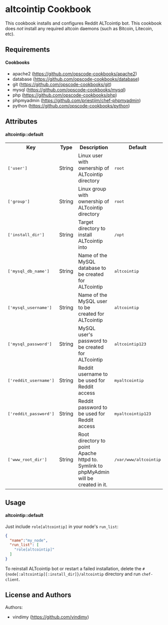 altcointip Cookbook
===================
This cookbook installs and configures Reddit ALTcointip bot. This cookbook does *not* install any required altcoin daemons (such as Bitcoin, Litecoin, etc).

Requirements
------------

#### Cookbooks

  * apache2 (https://github.com/opscode-cookbooks/apache2)
  * database (https://github.com/opscode-cookbooks/database)
  * git (https://github.com/opscode-cookbooks/git)
  * mysql (https://github.com/opscode-cookbooks/mysql)
  * php (https://github.com/opscode-cookbooks/php)
  * phpmyadmin (https://github.com/priestjim/chef-phpmyadmin)
  * python (https://github.com/opscode-cookbooks/python)

Attributes
----------

#### altcointip::default
<table>
  <tr>
    <th>Key</th>
    <th>Type</th>
    <th>Description</th>
    <th>Default</th>
  </tr>
  <tr>
    <td><tt>['user']</tt></td>
    <td>String</td>
    <td>Linux user with ownership of ALTcointip directory</td>
    <td><tt>root</tt></td>
  </tr>
  <tr>
    <td><tt>['group']</tt></td>
    <td>String</td>
    <td>Linux group with ownership of ALTcointip directory</td>
    <td><tt>root</tt></td>
  </tr>
  <tr>
    <td><tt>['install_dir']</tt></td>
    <td>String</td>
    <td>Target directory to install ALTcointip into</td>
    <td><tt>/opt</tt></td>
  </tr>
  <tr>
    <td><tt>['mysql_db_name']</tt></td>
    <td>String</td>
    <td>Name of the MySQL database to be created for ALTcointip</td>
    <td><tt>altcointip</tt></td>
  </tr>
  <tr>
    <td><tt>['mysql_username']</tt></td>
    <td>String</td>
    <td>Name of the MySQL user to be created for ALTcointip</td>
    <td><tt>altcointip</tt></td>
  </tr>
  <tr>
    <td><tt>['mysql_password']</tt></td>
    <td>String</td>
    <td>MySQL user's password to be created for ALTcointip</td>
    <td><tt>altcointip123</tt></td>
  </tr>
  <tr>
    <td><tt>['reddit_username']</tt></td>
    <td>String</td>
    <td>Reddit username to be used for Reddit access</td>
    <td><tt>myaltcointip</tt></td>
  </tr>
  <tr>
    <td><tt>['reddit_password']</tt></td>
    <td>String</td>
    <td>Reddit password to be used for Reddit access</td>
    <td><tt>myaltcointip123</tt></td>
  </tr>
  <tr>
    <td><tt>['www_root_dir']</tt></td>
    <td>String</td>
    <td>Root directory to point Apache httpd to. Symlink to phpMyAdmin will be created in it.</td>
    <td><tt>/var/www/altcointip</tt></td>
  </tr>
</table>

Usage
-----
#### altcointip::default

Just include `role[altcointip]` in your node's `run_list`:

```json
{
  "name":"my_node",
  "run_list": [
    "role[altcointip]"
  ]
}
```

To reinstall ALTcointip bot or restart a failed installation, delete the `#{node[:altcointip][:install_dir]}/altcointip` directory and run `chef-client`.

License and Authors
-------------------
Authors:

* vindimy (https://github.com/vindimy)
